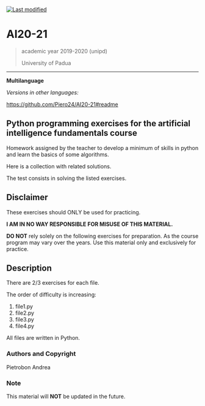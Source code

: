 [![Last modified](https://img.shields.io/badge/Last%20modified-10--Aug--2021-red)](https://github.com/Piero24/F.SW16-17)
# AI20-21

> academic year 2019-2020 (unipd)
>
> University of Padua

---
**Multilanguage**

*Versions in other languages:*

https://github.com/Piero24/AI20-21#readme

## Python programming exercises for the artificial intelligence fundamentals course


Homework assigned by the teacher to develop a minimum of skills in python and learn the basics of some algorithms.

Here is a collection with related solutions.

The test consists in solving the listed exercises.


## Disclaimer


These exercises should ONLY be used for practicing.


**I AM IN NO WAY RESPONSIBLE FOR MISUSE OF THIS MATERIAL.**


**DO NOT** rely solely on the following exercises for preparation.
As the course program may vary over the years.
Use this material only and exclusively for practice.


## Description


There are 2/3 exercises for each file.

The order of difficulty is increasing:

1. file1.py
2. file2.py
3. file3.py
4. file4.py


All files are written in Python.


### Authors and Copyright

Pietrobon Andrea

### Note

This material will **NOT** be updated in the future.
